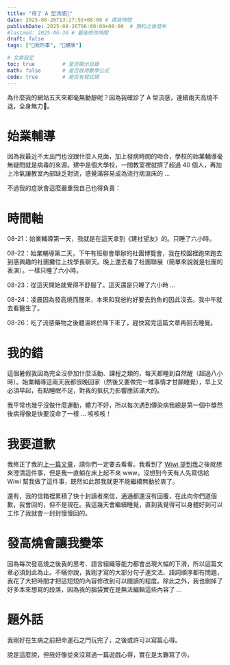 ```yaml
---
title: "得了 A 型流感🤒"
date: 2025-08-26T13:27:55+08:00 # 撰寫時間
publishDate: 2025-08-26T06:00:00+08:00  # 預約之後發布
#lastmod: 2025-06-30 # 最後修改時間
draft: false
tags: ["🐧我的事", "💪健康"]

# 文章設定
toc: true         # 是否顯示目錄
math: false       # 是否啟用數學公式
code: true        # 是否有程式碼
---
```


為什麼我的網站五天來都毫無動靜呢？因為我確診了 A 型流感，連續兩天高燒不退，全身無力🫠。

# 始業輔導

因為我最近不太出門也沒跟什麼人見面，加上發病時間的吻合，學校的始業輔導毫無疑問就是病毒的來源。建中是個大學校，一間教室裡就擠了超過 40 個人，再加上冷氣讓教室內部缺乏對流，感覺滿容易成為流行病溫床的 ...

不過我的症狀會這麼嚴重我自己也得負責：

# 時間軸

08-21：始業輔導第一天，我就是在這天拿到《建社望友》的。只睡了六小時。

08-22：始業輔導第二天，下午有班聯會舉辦的社團博覽會，我在校園裡跑來跑去到感興趣的社團攤位上找學長聊天。晚上還去看了社團聯展（簡單來說就是社團的表演）。一樣只睡了六小時。

08-23：從這天開始就覺得不舒服了。這天還是只睡了六小時 ...

08-24：凌晨因為發高燒而醒來，本來和我爸約好要去釣魚的因此沒去。我中午就去看醫生了。

08-26：吃了流感藥物之後體溫終於降下來了，趕快寫完這篇文章再回去睡覺。

# 我的錯

這個暑假我因為完全沒參加什麼活動、課程之類的，每天都睡到自然醒（超過八小時）。始業輔導這兩天我都很晚回家（然後又要做完一堆事情才甘願睡覺），早上又必須早起，有點睡眠不足，對我的抵抗力影響應該滿大的。

我平常也幾乎沒做什麼運動，體力不好，所以每次遇到傳染病我總是第一個中獎然後病得像是快要沒命了一樣 ... 咳咳咳！

# 我要道歉

我修正了我的[上一篇文章](https://tux24.xyz/articles/wont-sell-my-soul-to-the-gram/)，請你們一定要去看看。我看到了 [Wiwi 提到我](https://wiwi.blog/blog/ig-login-wall)之後就想來澄清這件事，但是我一直躺在床上起不來 www。沒想到今天有人先寫信給 Wiwi 幫我做了這件事，既然如此那我就更不能繼續無動於衷了。

還有，我的信箱裡累積了快十封讀者來信，通通都還沒有回覆，在此向你們道個歉，我會回的，但不是現在。我這幾天會繼續睡覺，直到我覺得可以身體好到可以工作了我就會一封封慢慢回的。

# 發高燒會讓我變笨

因為每次發高燒之後我的思考、語言組織等能力都會出現大幅的下滑，所以這篇文章必須到此為止。不瞞你說，我剛才寫的大部分句子連文法、語詞順序都有問題，我花了大把時間才把這短短的內容修改到可以閱讀的程度。除此之外，我也刪掉了好多本來想寫的段落，因為我的腦袋實在是無法編輯這些內容了 ...

# 題外話

我剛好在生病之前把命運石之門玩完了，之後或許可以寫篇心得。

說是這麼說，但我好像從來沒寫過一篇遊戲心得，實在是太難寫了😣。